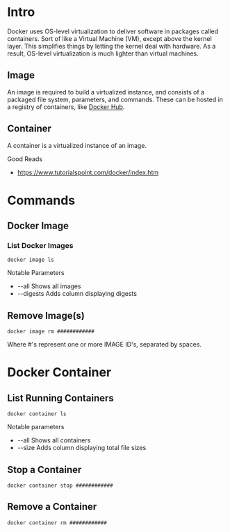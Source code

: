 # Intro
Docker uses OS-level virtualization to deliver software in packages called containers. Sort of like a Virtual Machine (VM), except above the kernel layer. This simplifies things by letting the kernel deal with hardware. As a result, OS-level virtualization is much lighter than virtual machines.

## Image
An image is required to build a virtualized instance, and consists of a packaged file system, parameters, and commands. These can be hosted in a registry of containers, like [Docker Hub](https://hub.docker.com/).

## Container
A container is a virtualized instance of an image.


Good Reads
- https://www.tutorialspoint.com/docker/index.htm

# Commands

## Docker Image

### List Docker Images
```
docker image ls
```

Notable Parameters
- --all Shows all images
- --digests Adds column displaying digests

## Remove Image(s)
```
docker image rm ############
```

Where #'s represent one or more IMAGE ID's, separated by spaces. 

# Docker Container

## List Running Containers

```
docker container ls
```

Notable parameters
- --all Shows all containers
- --size Adds column displaying total file sizes

## Stop a Container

```
docker container stop ############
```

## Remove a Container

```
docker container rm ############
```